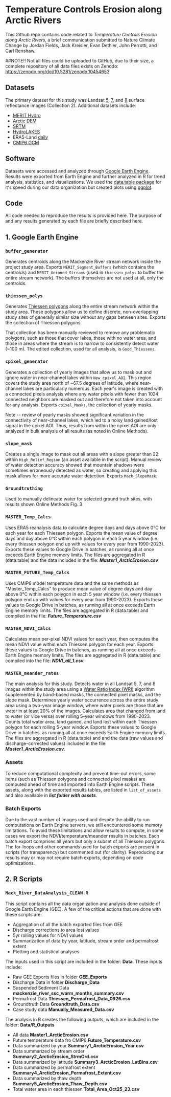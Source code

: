 
# Temperature Controls Erosion along Arctic Rivers
This Github repo contains code related to *Temperature Controls Erosion along Arctic Rivers*, a brief communication submitted to Nature Climate Change by Jordan Fields, Jack Kreisler, Evan Dethier, John Perrotti, and Carl Renshaw.

##NOTE!!
Not all files could be uploaded to GitHub, due to their size, a complete repository of all data files exists on Zenodo: https://zenodo.org/doi/10.5281/zenodo.10454653

## Datasets

The primary dataset for this study was Landsat [5](https://developers.google.com/earth-engine/datasets/catalog/LANDSAT_LT05_C02_T1_L2), [7](https://developers.google.com/earth-engine/datasets/catalog/LANDSAT_LE07_C02_T1_L2), and [8](https://developers.google.com/earth-engine/datasets/catalog/LANDSAT_LC08_C02_T1_L2) surface reflectance images (Collection 2). Additional datasets include:

- [MERIT Hydro](https://developers.google.com/earth-engine/datasets/catalog/MERIT_Hydro_v1_0_1)
- [Arctic DEM](https://developers.google.com/earth-engine/datasets/catalog/UMN_PGC_ArcticDEM_V3_2m_mosaic)
- [SRTM](https://developers.google.com/earth-engine/datasets/catalog/CGIAR_SRTM90_V4)
- [HydroLAKES](https://gee-community-catalog.org/projects/hydrolakes/)
- ERA5-Land [daily](https://developers.google.com/earth-engine/datasets/catalog/ECMWF_ERA5_LAND_DAILY_AGGR) 
- [CMIP6 GCM](https://developers.google.com/earth-engine/datasets/catalog/NASA_GDDP-CMIP6)

## Software

Datasets were accessed and analyzed through [Google Earth Engine](https://earthengine.google.com/). Results were exported from Earth Engine and further analyzed in R for trend analysis, statistics, and visualizations. We used the [data.table package](https://cran.r-project.org/web/packages/data.table/data.table.pdf) for it's speed during our data organization but created plots using [ggplot](https://ggplot2.tidyverse.org/reference/). 

## Code

All code needed to reproduce the results is provided here. The purpose of and any results generated by each file are briefly described here.

## 1. Google Earth Engine

### `buffer_generator`

Generates centroids along the Mackenzie River stream network inside the project study area. Exports `MERIT_Segment_Buffers` (which contains the centroids) and `MERIT_Unioned_Streams` (used in `thiessen_polys` to buffer the entire stream network). The buffers themselves are not used at all, only the centroids.

### `thiessen_polys`

Generates [Thiessen polygons](http://www.gitta.info/Accessibilit/en/html/UncProxAnaly_learningObject4.html) along the entire stream network within the study area. These polygons allow us to define discrete, non-overlapping study sites of generally similar size without any gaps between sites. Exports the collection of Thiessen polygons.

That collection has been manually reviewed to remove any problematic polygons, such as those that cover lakes, those with no water area, and those in areas where the stream is to narrow to consistently detect water (~100 m). The edited collection, used for all analysis, is `Good_Thiessens`.

### `cpixel_generator`

Generates a collection of yearly images that allow us to mask out and ignore water in near-channel lakes within `New_cpixel_AOI`. This region covers the study area north of ~67.5 degrees of latitude, where near-channel lakes are particularly numerous. Each year's image is created with a connected pixels analysis where any water pixels with fewer than 1024 connected neighbors are masked out and therefore not taken into account for any analysis. Exports `cpixel_Masks`, the collection of yearly masks.

Note -- review of yearly masks showed significant variation in the connectivity of near-channel lakes, which led to a noisy land gained/lost signal in the cpixel AOI. Thus, results from within the cpixel AOI are only analyzed in bulk analysis of all results (as noted in Online Methods).

### `slope_mask`

Creates a single image to mask out all areas with a slope greater than 22 within `High_Relief_Region` (an asset available in the script). Manual review of water detection accuracy showed that mountain shadows were sometimes erroneously detected as water, so creating and applying this mask allows for more accurate water detection. Exports `Mack_SlopeMask`.

### `Groundtruthing`

Used to manually delineate water for selected ground truth sites, with results shown Online Methods Fig. 3

### `MASTER_Temp_Calcs`

Uses ERA5 reanalysis data to calculate degree days and days above 0°C for each year for each Thiessen polygon. Exports the mean value of degree days and day above 0°C within each polygon in each 5 year window (i.e. every thiessen polygon end up with values for every year from 1990-2023). Exports these values to Google Drive in batches, as running all at once exceeds Earth Engine memory limits. The files are aggregated in R (data.table) and the data included in the file: ***Master1_ArcticErosion.csv***

### `MASTER_FUTURE_Temp_Calcs`
Uses CMIP6 model temperature data and the same methods as "Master_Temp_Calcs" to produce mean value of degree days and day above 0°C within each polygon in each 5 year window (i.e. every thiessen polygon end up with values for every year from 1990-2023). Exports these values to Google Drive in batches, as running all at once exceeds Earth Engine memory limits. The files are aggregated in R (data.table) and compiled in the file: ***Future_Temperature.csv***

### `MASTER_NDVI_Calcs`

Calculates mean per-pixel NDVI values for each year, then computes the mean NDVI value within each Thiessen polygon for each year. Exports these values to Google Drive in batches, as running all at once exceeds Earth Engine memory limits. The files are aggregated in R (data.table) and compiled into the file: ***NDVI_all_1.csv***


### `MASTER_meander_rates`

The main analysis for this study. Detects water in all Landsat 5, 7, and 8 images within the study area using a [Water Ratio Index (WRI)](https://doi.org/10.3390/hydrology10030070) algorithm supplemented by band-based masks, the connected pixel masks, and the slope mask. Determines yearly water occurrence across the entire study area using a two-year image window, where water pixels are those that are water in at least 20% of the images. Calculates area that changed from land to water (or vice versa) over rolling 5-year windows from 1990-2023. Counts total water area, land gained, and land lost within each Thiessen polygon for each rolling 5-year window. Exports these values to Google Drive in batches, as running all at once exceeds Earth Engine memory limits. The files are aggregated in R (data.table) and and the data (raw values and discharge-corrected values) included in the file: ***Master1_ArcticErosion.csv***. 


### Assets

To reduce computational complexity and prevent time-out errors, some items (such as Thiessen polygons and connected pixel masks) are computed ahead of time and imported into Earth Engine scripts. These assets, along with the exported results tables, are listed in `list_of_assets` and also available in ***list folder with assets***.

### Batch Exports
Due to the vast number of images used and despite the ability to run computations on Earth Engine servers, we still encountered some memory limitations. To avoid these limitations and allow results to compute, in some cases we export the NDVI/temperature/meander results in batches. Each batch export comprises all years but only a subset of all Thiessen polygons. The for-loops and other commands used for batch exports are present in scripts (for transparency) but commented out (for clarity). Reproducing our results may or may not require batch exports, depending on code optimizations.


## 2. R Scripts

### `Mack_River_DataAnalysis_CLEAN.R`
This script contains all the data organization and analysis done outside of Google Earth Engine (GEE). A few of the critical actions that are done with these scripts are:

 - Aggregation of all the batch exported files from GEE
 - Discharge corrections to area lost values 
 - 5yr rolling values for NDVI values 
 - Summarization of data by year, latitude, stream order and permafrost extent 
 - Plotting and statistical analyses

The inputs used in this script are included in the folder: **Data**. These inputs include:

 - Raw GEE Exports files in folder **GEE_Exports**
 - Discharge Data in folder **Discharge_Data**
 - Suspended Sediment Data **mackenzie_river_ssc_warm_months_summary.csv**
 - Permafrost Data **Thiessen_Permafrost_Data_0926.csv**
 - Groundtruth Data **Groundtruth_Data.csv**
 - Case study data **Manually_Measured_Data.csv**

The analysis in R creates the following outputs, which are included in the folder: **Data/R_Outputs**

 - All data **Master1_ArcticErosion.csv**
 - Future temperature data fro CMIP6 **Future_Temperature.csv**
 - Data summarized by year **Summary1_ArcticErosion_Year.csv**
 - Data summarized by stream order **Summary2_ArcticErosion_StrmOrd.csv**
 - Data summarized by latitude **Summary3_ArcticErosion_LatBins.csv**
 - Data summarized by permafrost extent **Summary4_ArcticErosion_Permafrost_Extent.csv**
 - Data summarized by thaw depth **Summary5_ArcticErosion_Thaw_Depth.csv**
 - Total water area in each thiessen **Total_Area_Oct25_23.csv**
